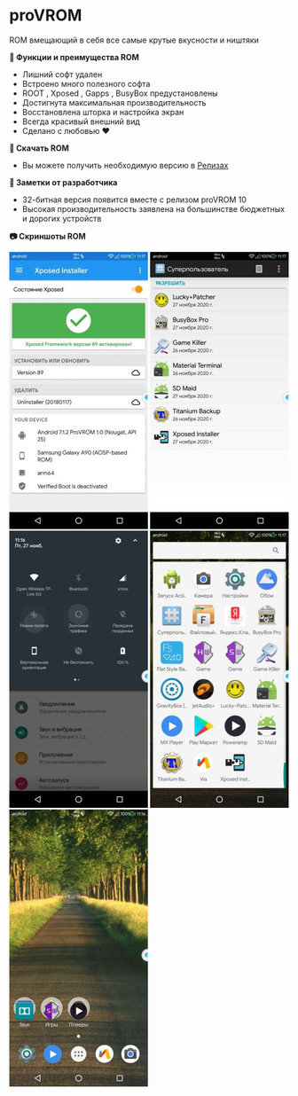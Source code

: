 # proVROM
ROM вмещающий в себя все самые крутые вкусности и ништяки

<p><strong>📓 Функции и преимущества ROM</strong></p>
<ul>
 <li>Лишний софт удален</li>
 <li>Встроено много полезного софта</li>
 <li>ROOT , Xposed , Gapps , BusyBox предустановлены</li>
 <li>Достигнута максимальная производительность</li>
 <li>Восстановлена шторка и настройка экран</li>
 <li>Всегда красивый внешний вид</li>
 <li>Сделано с любовью ❤</li>
</ul>
<p><strong>💾 Скачать ROM</strong></p>
<ul>
<li>Вы можете получить необходимую версию в <a href="https://github.com/mrfrost475/proVROM/releases">Релизах</a></li>
</ul>

<p><strong>📌 Заметки от разработчика</strong></p>
<ul>
 <li>32-битная версия появится вместе с релизом proVROM 10</li>
 <li>Высокая производительность заявлена на большинстве бюджетных и дорогих устройств</li>
</ul>
<p><strong>📷 Скриншоты ROM</strong></p>

![alt text](Screenshots/1.jpg "Описание будет тут")
![alt text](Screenshots/2.jpg "Описание будет тут")
![alt text](Screenshots/3.jpg "Описание будет тут")
![alt text](Screenshots/4.jpg "Описание будет тут")
![alt text](Screenshots/5.jpg "Описание будет тут")
